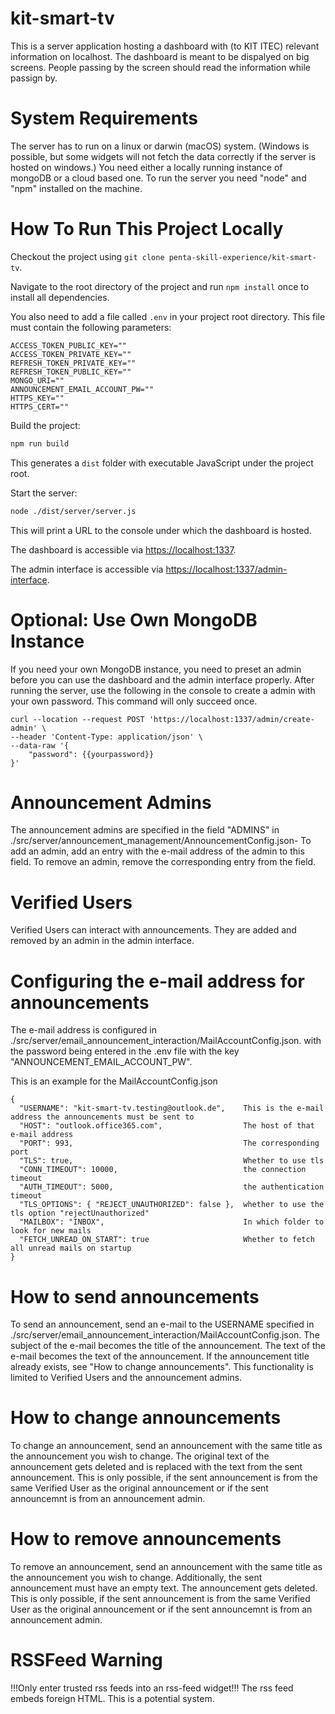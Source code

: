 # kit-smart-tv

This is a server application hosting a dashboard with (to KIT ITEC) relevant information on localhost. The dashboard is meant to be dispalyed on big screens. People passing by the screen should read the information while passign by.

# System Requirements
The server has to run on a linux or darwin (macOS) system. (Windows is possible, but some widgets will not fetch the data correctly if the server is hosted on windows.)
You need either a locally running instance of mongoDB or a cloud based one.
To run the server you need "node" and "npm" installed on the machine.

# How To Run This Project Locally
Checkout the project using `git clone penta-skill-experience/kit-smart-tv`.

Navigate to the root directory of the project and run `npm install` once to install all dependencies.

You also need to add a file called `.env` in your project root directory.
This file must contain the following parameters:
```
ACCESS_TOKEN_PUBLIC_KEY=""
ACCESS_TOKEN_PRIVATE_KEY=""
REFRESH_TOKEN_PRIVATE_KEY=""
REFRESH_TOKEN_PUBLIC_KEY=""
MONGO_URI=""
ANNOUNCEMENT_EMAIL_ACCOUNT_PW=""
HTTPS_KEY=""
HTTPS_CERT=""
```

Build the project:
```sh
npm run build
```
This generates a `dist` folder with executable JavaScript under the project root.

Start the server:
```sh
node ./dist/server/server.js
```
This will print a URL to the console under which the dashboard is hosted.

The dashboard is accessible via <https://localhost:1337>.

The admin interface is accessible via <https://localhost:1337/admin-interface>.

# Optional: Use Own MongoDB Instance

If you need your own MongoDB instance, you need to preset an admin before you can use the dashboard and the admin interface properly.
After running the server, use the following in the console to create a admin with your own password. This command will only succeed once.

```
curl --location --request POST 'https://localhost:1337/admin/create-admin' \
--header 'Content-Type: application/json' \
--data-raw '{
    "password": {{yourpassword}}
}'
```


# Announcement Admins

The announcement admins are specified in the field "ADMINS" in ./src/server/announcement_management/AnnouncementConfig.json-
To add an admin, add an entry with the e-mail address of the admin to this field.
To remove an admin, remove the corresponding entry from the field.

# Verified Users

Verified Users can interact with announcements. They are added and removed by an admin in the admin interface.

# Configuring the e-mail address for announcements

The e-mail address is configured in ./src/server/email_announcement_interaction/MailAccountConfig.json. with the password being entered in
the .env file with the key "ANNOUNCEMENT_EMAIL_ACCOUNT_PW".

This is an example for the MailAccountConfig.json
```
{
  "USERNAME": "kit-smart-tv.testing@outlook.de",    This is the e-mail address the announcements must be sent to
  "HOST": "outlook.office365.com",                  The host of that e-mail address
  "PORT": 993,                                      The corresponding port
  "TLS": true,                                      Whether to use tls
  "CONN_TIMEOUT": 10000,                            the connection timeout
  "AUTH_TIMEOUT": 5000,                             the authentication timeout
  "TLS_OPTIONS": { "REJECT_UNAUTHORIZED": false },  whether to use the tls option "rejectUnauthorized"
  "MAILBOX": "INBOX",                               In which folder to look for new mails
  "FETCH_UNREAD_ON_START": true                     Whether to fetch all unread mails on startup
}
```

# How to send announcements

To send an announcement, send an e-mail to the USERNAME specified in ./src/server/email_announcement_interaction/MailAccountConfig.json.
The subject of the e-mail becomes the title of the announcement.
The text of the e-mail becomes the text of the announcement.
If the announcement title already exists, see "How to change announcements".
This functionality is limited to Verified Users and the announcement admins.

# How to change announcements

To change an announcement, send an announcement with the same title as the announcement you wish to change.
The original text of the announcement gets deleted and is replaced with the text from the sent announcement.
This is only possible, if the sent announcement is from the same Verified User as the original announcement or if the sent announcemnt is from
an announcement admin.

# How to remove announcements

To remove an announcement, send an announcement with the same title as the announcement you wish to change. Additionally, the sent 
announcement must have an empty text.
The announcement gets deleted.
This is only possible, if the sent announcement is from the same Verified User as the original announcement or if the sent announcemnt is from
an announcement admin.

# RSSFeed Warning

!!!Only enter trusted rss feeds into an rss-feed widget!!!
The rss feed embeds foreign HTML. This is a potential system.

